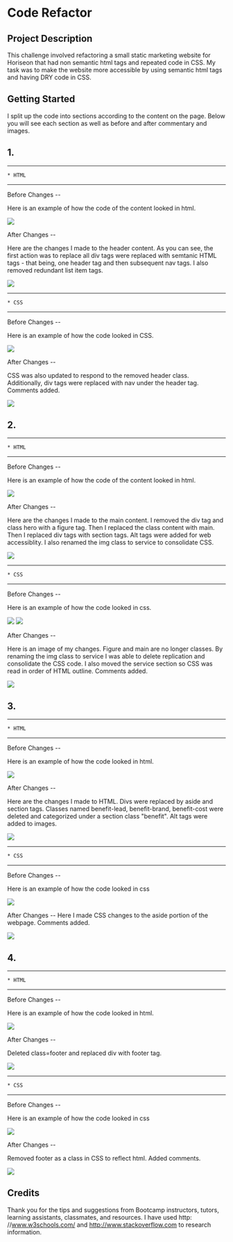 # Code Refactor 

## Project Description

This challenge involved refactoring a small static marketing website for Horiseon that had non semantic html tags and repeated code in CSS.
My task was to make the website more accessible by using semantic html tags and having DRY code in CSS.

## Getting Started

I split up the code into sections according to the content on the page. Below you will see each section as well as before and after commentary and images. 

## 1. 

---
    * HTML 
---
Before Changes --

Here is an example of how the code of the content looked in html.

<img src="assets/images/1 Before html section changes.png">

After Changes --

Here are the changes I made to the header content. As you can see, the first action was to replace all div tags were replaced with semtanic HTML tags - that being, one header tag and then subsequent nav tags. I also removed redundant list item tags. 

<img src="assets/images/1 After html changes.png"/>

---
    * CSS
---   
Before Changes --

Here is an example of how the code looked in CSS.

<img src="assets/images/1 Before CSS Changes.png">

After Changes -- 

CSS was also updated to respond to the removed header class. Additionally, div tags were replaced with nav under the header tag. Comments added.

<img src="assets/images/1 After CSS Changes.png">


## 2. 
---
    * HTML
---    

Before Changes -- 

Here is an example of how the code of the content looked in html.

<img src="assets/images/2 Before html changes .png">

After Changes -- 

Here are the changes I made to the main content. I removed the div tag and class hero with a figure tag. Then I replaced the class content with main. Then I replaced div tags with section tags. Alt tags were added for web accessiblity. I also renamed the img class to service to consolidate CSS. 

<img src="assets/images/2 After html changes.png"/>


---
    * CSS
---

Before Changes --

Here is an example of how the code looked in css.

<img src="assets/images/2 Before CSS Changes_1.png">
<img src="assets/images/2 Before CSS Changes_2.png">


After Changes -- 

Here is an image of my changes. Figure and main are no longer classes. By renaming the img class to service I was able to delete replication and consolidate the CSS code. I also moved the service section so CSS was read in order of HTML outline. Comments added. 

<img src="assets/images/2 After CSS changes.png">


## 3.

---
    * HTML
---
Before Changes --

Here is an example of how the code looked in html.

<img src="assets/images/3 Before Html Changes.png">

After Changes -- 

Here are the changes I made to HTML. Divs were replaced by aside and section tags. Classes named benefit-lead, benefit-brand, benefit-cost were deleted and categorized under a section class "benefit". Alt tags were added to images.

<img src="assets/images/3 After HTML Changes.png">

---
    * CSS 
---
Before Changes -- 

Here is an example of how the code looked in css

<img src= "assets/images/3 Before CSS Changes.png">


After Changes -- 
Here I made CSS changes to the aside portion of the webpage. Comments added. 

<img src= "assets/images/3 After HTML Changes.png">


## 4.
---
    * HTML
---

Before Changes --

Here is an example of how the code looked in html.

<img src="assets/images/4 Before HTML Changes.png">

After Changes -- 

Deleted class=footer and replaced div with footer tag.

<img src="assets/images/4 After HTML Changes.png">

---
    * CSS
___

Before Changes --

Here is an example of how the code looked in css

<img src="assets/images/4 Before CSS Changes.png">

After Changes --

Removed footer as a class in CSS to reflect html. Added comments. 

<img src="assets/images/4 After CSS Changes.png">

## Credits

Thank you for the tips and suggestions from Bootcamp instructors, tutors, learning assistants, classmates, and  resources. I have used http: //www.w3schools.com/ and http://www.stackoverflow.com to research information. 
